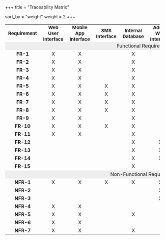 +++
title = "Traceability Matrix"

sort_by = "weight"
weight = 2
+++

<style>
    .full-row {
        background-color: #eeeeee;
    }
    table {
        text-align: center;
        border-collapse: collapse;
    }
    th {
        padding: 0 10px;
        font-size: 15px;
    }
</style>

<table>
    <tr>
        <th>Requirement</th>
        <th>Web User Interface</th>
        <th>Mobile App Interface</th>
        <th>SMS Interface</th>
        <th>Internal Database</th>
        <th>Admin Web Interface</th>
        <th>Physical Collection Devices</th>
        <th>REST API Controllers</th>
        <th>REST API Services</th>
        <th>Caching Services</th>
    </tr>
    <tr>
        <td colspan="11" class="full-row">Functional Requirements</td>
    </tr>
    <tr>
        <!-- FR-1: Users can view live bus locations on a map. -->
        <td><strong>FR-1</strong></td>
        <td>X</td> <!-- Web User Interface -->
        <td>X</td> <!-- Mobile App Interface -->
        <td> </td> <!-- SMS Interface -->
        <td>X</td> <!-- Internal Database -->
        <td> </td> <!-- Admin Web Interface -->
        <td> </td> <!-- Physical Collection Devices -->
        <td>X</td> <!-- REST API Controllers -->
        <td>X</td> <!-- REST API Services -->
        <td>X</td> <!-- Caching Services -->
    </tr>
    <tr>
        <!-- FR-2: Users can view live ridership information per bus. -->
        <td><strong>FR-2</strong></td>
        <td>X</td> <!-- Web User Interface -->
        <td>X</td> <!-- Mobile App Interface -->
        <td> </td> <!-- SMS Interface -->
        <td>X</td> <!-- Internal Database -->
        <td> </td> <!-- Admin Web Interface -->
        <td> </td> <!-- Physical Collection Devices -->
        <td>X</td> <!-- REST API Controllers -->
        <td>X</td> <!-- REST API Services -->
        <td>X</td> <!-- Caching Services -->
    </tr>
    <tr>
        <!-- FR-3: Users can receive route and detour information. -->
        <td><strong>FR-3</strong></td>
        <td>X</td> <!-- Web User Interface -->
        <td>X</td> <!-- Mobile App Interface -->
        <td> </td> <!-- SMS Interface -->
        <td>X</td> <!-- Internal Database -->
        <td> </td> <!-- Admin Web Interface -->
        <td> </td> <!-- Physical Collection Devices -->
        <td>X</td> <!-- REST API Controllers -->
        <td>X</td> <!-- REST API Services -->
        <!-- TODO: Are we going to be caching on all endpoints? -->
        <td>X</td> <!-- Caching Services -->
    </tr>
    <tr>
        <!-- FR-4: Users can select a route to view that route on the map, or view all of the routes on the map. -->
        <td><strong>FR-4</strong></td>
        <td>X</td> <!-- Web User Interface -->
        <td>X</td> <!-- Mobile App Interface -->
        <td> </td> <!-- SMS Interface -->
        <td>X</td> <!-- Internal Database -->
        <td> </td> <!-- Admin Web Interface -->
        <td> </td> <!-- Physical Collection Devices -->
        <td>X</td> <!-- REST API Controllers -->
        <td>X</td> <!-- REST API Services -->
        <td>X</td> <!-- Caching Services -->
    </tr>
    <tr>
        <!-- FR-5: Users can view a list all routes in text format. -->
        <td><strong>FR-5</strong></td>
        <td>X</td> <!-- Web User Interface -->
        <td>X</td> <!-- Mobile App Interface -->
        <td>X</td> <!-- SMS Interface -->
        <td>X</td> <!-- Internal Database -->
        <td> </td> <!-- Admin Web Interface -->
        <td> </td> <!-- Physical Collection Devices -->
        <td>X</td> <!-- REST API Controllers -->
        <td>X</td> <!-- REST API Services -->
        <td>X</td> <!-- Caching Services -->
    </tr>
    <tr>
        <!-- FR-6: Users can view a list of all routes that service a stop. -->
        <td><strong>FR-6</strong></td>
        <td>X</td> <!-- Web User Interface -->
        <td>X</td> <!-- Mobile App Interface -->
        <td>X</td> <!-- SMS Interface -->
        <td>X</td> <!-- Internal Database -->
        <td> </td> <!-- Admin Web Interface -->
        <td> </td> <!-- Physical Collection Devices -->
        <td>X</td> <!-- REST API Controllers -->
        <td>X</td> <!-- REST API Services -->
        <td>X</td> <!-- Caching Services -->
    </tr>
    <tr>
        <!-- FR-7: Users can view a list of all buses that service a particular
        stop and the estimated time that those buses will arrive at the stop. -->
        <td><strong>FR-7</strong></td>
        <td>X</td> <!-- Web User Interface -->
        <td>X</td> <!-- Mobile App Interface -->
        <td>X</td> <!-- SMS Interface -->
        <td>X</td> <!-- Internal Database -->
        <td> </td> <!-- Admin Web Interface -->
        <td> </td> <!-- Physical Collection Devices -->
        <td>X</td> <!-- REST API Controllers -->
        <td>X</td> <!-- REST API Services -->
        <td>X</td> <!-- Caching Services -->
    </tr>
    <tr>
        <!-- FR-8: Users can view all alerts in the system. -->
        <td><strong>FR-8</strong></td>
        <td>X</td> <!-- Web User Interface -->
        <td>X</td> <!-- Mobile App Interface -->
        <td>X</td> <!-- SMS Interface -->
        <td>X</td> <!-- Internal Database -->
        <td> </td> <!-- Admin Web Interface -->
        <td> </td> <!-- Physical Collection Devices -->
        <td>X</td> <!-- REST API Controllers -->
        <td>X</td> <!-- REST API Services -->
        <td>X</td> <!-- Caching Services -->
    </tr>
    <tr>
        <!-- FR-9: Users can do all of the above actions either through a web or mobile application. -->
        <td><strong>FR-9</strong></td>
        <td>X</td> <!-- Web User Interface -->
        <td>X</td> <!-- Mobile App Interface -->
        <td> </td> <!-- SMS Interface -->
        <td>X</td> <!-- Internal Database -->
        <td> </td> <!-- Admin Web Interface -->
        <td> </td> <!-- Physical Collection Devices -->
        <td>X</td> <!-- REST API Controllers -->
        <td>X</td> <!-- REST API Services -->
        <td>X</td> <!-- Caching Services -->
    </tr>
    <tr>
        <!-- FR-10: Users can accomplish FR-6, FR-7, and FR-8 via text. -->
        <td><strong>FR-10</strong></td>
        <td>X</td> <!-- Web User Interface -->
        <td>X</td> <!-- Mobile App Interface -->
        <td>X</td> <!-- SMS Interface -->
        <td>X</td> <!-- Internal Database -->
        <td> </td> <!-- Admin Web Interface -->
        <td> </td> <!-- Physical Collection Devices -->
        <td>X</td> <!-- REST API Controllers -->
        <td>X</td> <!-- REST API Services -->
        <td>X</td> <!-- Caching Services -->
    </tr>
    <tr>
        <!-- FR-11: Users can access historical bus and ridership information. -->
        <td><strong>FR-11</strong></td>
        <td>X</td> <!-- Web User Interface -->
        <td>X</td> <!-- Mobile App Interface -->
        <td> </td> <!-- SMS Interface -->
        <td>X</td> <!-- Internal Database -->
        <td> </td> <!-- Admin Web Interface -->
        <td> </td> <!-- Physical Collection Devices -->
        <td>X</td> <!-- REST API Controllers -->
        <td>X</td> <!-- REST API Services -->
        <td>X</td> <!-- Caching Services -->
    </tr>
    <tr>
        <!-- FR-12: Administrative users can enter, modify, and delete bus information. -->
        <td><strong>FR-12</strong></td>
        <td> </td> <!-- Web User Interface -->
        <td> </td> <!-- Mobile App Interface -->
        <td> </td> <!-- SMS Interface -->
        <td>X</td> <!-- Internal Database -->
        <td>X</td> <!-- Admin Web Interface -->
        <td> </td> <!-- Physical Collection Devices -->
        <td>X</td> <!-- REST API Controllers -->
        <td>X</td> <!-- REST API Services -->
        <td> </td> <!-- Caching Services -->
    </tr>
    <tr>
        <!-- FR-13: Administrative users can enter, modify, and delete route information and route stops. -->
        <td><strong>FR-13</strong></td>
        <td> </td> <!-- Web User Interface -->
        <td> </td> <!-- Mobile App Interface -->
        <td> </td> <!-- SMS Interface -->
        <td>X</td> <!-- Internal Database -->
        <td>X</td> <!-- Admin Web Interface -->
        <td> </td> <!-- Physical Collection Devices -->
        <td>X</td> <!-- REST API Controllers -->
        <td>X</td> <!-- REST API Services -->
        <td> </td> <!-- Caching Services -->
    </tr>
    <tr>
        <!-- FR-14: Administrative users can enter, modify, and delete alerts. -->
        <td><strong>FR-14</strong></td>
        <td> </td> <!-- Web User Interface -->
        <td> </td> <!-- Mobile App Interface -->
        <td> </td> <!-- SMS Interface -->
        <td>X</td> <!-- Internal Database -->
        <td>X</td> <!-- Admin Web Interface -->
        <td> </td> <!-- Physical Collection Devices -->
        <td>X</td> <!-- REST API Controllers -->
        <td>X</td> <!-- REST API Services -->
        <td> </td> <!-- Caching Services -->
    </tr>
    <tr>
        <!-- FR-15: The system logs all bus location and status information in a centralized database. -->
        <td><strong>FR-15</strong></td>
        <td> </td> <!-- Web User Interface -->
        <td> </td> <!-- Mobile App Interface -->
        <td> </td> <!-- SMS Interface -->
        <td>X</td> <!-- Internal Database -->
        <td> </td> <!-- Admin Web Interface -->
        <td>X</td> <!-- Physical Collection Devices -->
        <td>X</td> <!-- REST API Controllers -->
        <td>X</td> <!-- REST API Services -->
        <td> </td> <!-- Caching Services -->
    </tr>
    <tr>
        <td colspan="11" class="full-row">Non-Functional Requirements</td>
    </tr>
    <tr>
        <!-- NFR-1: The application should be available and able return data to users 99.99% of the time. -->
        <!-- TODO: Are all components required to deliver data regardless of the medium (web, mobile, sms)? -->
        <td><strong>NFR-1</strong></td>
        <td>X</td> <!-- Web User Interface -->
        <td>X</td> <!-- Mobile App Interface -->
        <td>X</td> <!-- SMS Interface -->
        <td>X</td> <!-- Internal Database -->
        <td>X</td> <!-- Admin Web Interface -->
        <td>X</td> <!-- Physical Collection Devices -->
        <td>X</td> <!-- REST API Controllers -->
        <td>X</td> <!-- REST API Services -->
        <td>X</td> <!-- Caching Services -->
    </tr>
    <tr>
        <!-- NFR-2: The application should always be available during peak times (approximately 8am to 4 pm). -->
        <td><strong>NFR-2</strong></td>
        <td> </td> <!-- Web User Interface -->
        <td> </td> <!-- Mobile App Interface -->
        <td> </td> <!-- SMS Interface -->
        <td> </td> <!-- Internal Database -->
        <td>X</td> <!-- Admin Web Interface -->
        <td> </td> <!-- Physical Collection Devices -->
        <td> </td> <!-- REST API Controllers -->
        <td> </td> <!-- REST API Services -->
        <td> </td> <!-- Caching Services -->
    </tr>
    <tr>
        <!-- NFR-3: The application should automatically scale to support approximately 10 thousand users during peak load. -->
        <td><strong>NFR-3</strong></td>
        <td> </td> <!-- Web User Interface -->
        <td> </td> <!-- Mobile App Interface -->
        <td> </td> <!-- SMS Interface -->
        <td> </td> <!-- Internal Database -->
        <td>X</td> <!-- Admin Web Interface -->
        <td> </td> <!-- Physical Collection Devices -->
        <td> </td> <!-- REST API Controllers -->
        <td> </td> <!-- REST API Services -->
        <td> </td> <!-- Caching Services -->
    </tr>
    <tr>
        <!-- NFR-4: The application, be it the web application or mobile application, should load the live map within 2 seconds. -->
        <td><strong>NFR-4</strong></td>
        <td>X</td> <!-- Web User Interface -->
        <td>X</td> <!-- Mobile App Interface -->
        <td> </td> <!-- SMS Interface -->
        <td> </td> <!-- Internal Database -->
        <td> </td> <!-- Admin Web Interface -->
        <td> </td> <!-- Physical Collection Devices -->
        <td> </td> <!-- REST API Controllers -->
        <td> </td> <!-- REST API Services -->
        <td> </td> <!-- Caching Services -->
    </tr>
    <tr>
        <!-- NFR-5: Live bus data is retrieved and logged by the central system every 4 seconds. -->
        <td><strong>NFR-5</strong></td>
        <td>X</td> <!-- Web User Interface -->
        <td>X</td> <!-- Mobile App Interface -->
        <td> </td> <!-- SMS Interface -->
        <td>X</td> <!-- Internal Database -->
        <td> </td> <!-- Admin Web Interface -->
        <td> </td> <!-- Physical Collection Devices -->
        <td>X</td> <!-- REST API Controllers -->
        <td>X</td> <!-- REST API Services -->
        <td>X</td> <!-- Caching Services -->
    </tr>
    <tr>
        <!-- NFR-6: The live map should update within 4 seconds of the system receiving new bus data. -->
        <td><strong>NFR-6</strong></td>
        <td>X</td> <!-- Web User Interface -->
        <td>X</td> <!-- Mobile App Interface -->
        <td> </td> <!-- SMS Interface -->
        <td> </td> <!-- Internal Database -->
        <td> </td> <!-- Admin Web Interface -->
        <td> </td> <!-- Physical Collection Devices -->
        <td> </td> <!-- REST API Controllers -->
        <td> </td> <!-- REST API Services -->
        <td> </td> <!-- Caching Services -->
    </tr>
    <tr>
        <!-- NFR-7: Any historical data query should be fulfilled and the data supplied to the user within 10 seconds. -->
        <td><strong>NFR-7</strong></td>
        <td>X</td> <!-- Web User Interface -->
        <td>X</td> <!-- Mobile App Interface -->
        <td> </td> <!-- SMS Interface -->
        <td>X</td> <!-- Internal Database -->
        <td> </td> <!-- Admin Web Interface -->
        <td> </td> <!-- Physical Collection Devices -->
        <td>X</td> <!-- REST API Controllers -->
        <td>X</td> <!-- REST API Services -->
        <td>X</td> <!-- Caching Services -->
    </tr>
</table>
